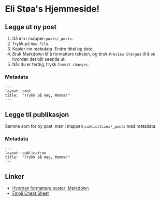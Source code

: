 # Eli Støa's Hjemmeside!

## Legge ut ny post
1. Gå inn i mappen `posts/_posts`.
2. Trykk på `New File`.
3. Kopier inn metadata. Endre tittel og dato.
4. Bruk Markdown til å formattere teksten, og bruk `Preview Changes` til å se hvordan det blir seende ut.
5. Når du er ferdig, trykk `Commit changes`.

### Metadata
```
---
layout: post
title:  "Trykk på meg, Mamma!"
---
```

## Legge til publikasjon
Samme som for ny post, men i mappen `publications/_posts` med metadata:

### Metadata
```
---
layout: publication
title:  "Trykk på meg, Mamma!"
---
```

## Linker
- [Hvordan formattere poster: Markdown](https://guides.github.com/features/mastering-markdown/)
- [Emoji Cheat Sheet](http://www.emoji-cheat-sheet.com/)
